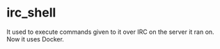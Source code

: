# irc_shell

It used to execute commands given to it over IRC on the server it ran on. Now it uses Docker.
